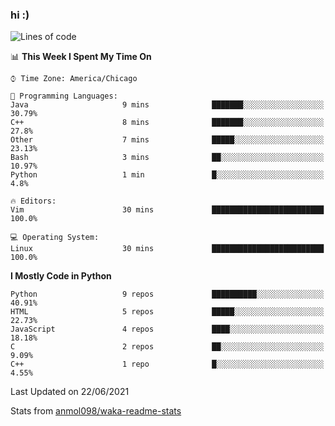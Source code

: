 ### hi :)

<!--START_SECTION:waka-->
![Lines of code](https://img.shields.io/badge/From%20Hello%20World%20I%27ve%20Written-773961%20lines%20of%20code-blue)

📊 **This Week I Spent My Time On** 

```text
⌚︎ Time Zone: America/Chicago

💬 Programming Languages: 
Java                     9 mins              ███████░░░░░░░░░░░░░░░░░░   30.79% 
C++                      8 mins              ███████░░░░░░░░░░░░░░░░░░   27.8% 
Other                    7 mins              █████░░░░░░░░░░░░░░░░░░░░   23.13% 
Bash                     3 mins              ██░░░░░░░░░░░░░░░░░░░░░░░   10.97% 
Python                   1 min               █░░░░░░░░░░░░░░░░░░░░░░░░   4.8%

🔥 Editors: 
Vim                      30 mins             █████████████████████████   100.0%

💻 Operating System: 
Linux                    30 mins             █████████████████████████   100.0%

```

**I Mostly Code in Python** 

```text
Python                   9 repos             ██████████░░░░░░░░░░░░░░░   40.91% 
HTML                     5 repos             █████░░░░░░░░░░░░░░░░░░░░   22.73% 
JavaScript               4 repos             ████░░░░░░░░░░░░░░░░░░░░░   18.18% 
C                        2 repos             ██░░░░░░░░░░░░░░░░░░░░░░░   9.09% 
C++                      1 repo              █░░░░░░░░░░░░░░░░░░░░░░░░   4.55%

```



 Last Updated on 22/06/2021
<!--END_SECTION:waka-->

Stats from [anmol098/waka-readme-stats](https://github.com/anmol098/waka-readme-stats)